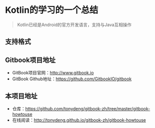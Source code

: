# Kotlin的学习的一个总结


> Kotlin已经是Android的官方开发语言，支持与Java互相操作

## 支持格式

## Gitbook项目地址

- GitBook项目官网：<http://www.gitbook.io>
- GitBook Github地址：<https://github.com/GitbookIO/gitbook>

## 本项目地址

- 仓库：https://github.com/tonydeng/gitbook-zh/tree/master/gitbook-howtouse
- 在线阅读：http://tonydeng.github.io/gitbook-zh/gitbook-howtouse

